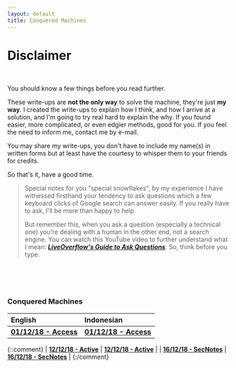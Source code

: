 ```yaml
---
layout: default
title: Conquered Machines
---
```


# Disclaimer
<br>

You should know a few things before you read further. 

These write-ups are **not the only way** to solve the machine, they're just **my way**. I created the write-ups to explain how I think, and how I arrive at a solution, and I'm going to try real hard to explain the why. If you found easier, more complicated, or even edgier methods, good for you. If you feel the need to inform me, contact me by e-mail. 

You may share my write-ups, you don't have to include my name(s) in written forms but at least have the courtesy to whisper them to your friends for credits.
<br>

So that's it, have a good time.
<br>

> Special notes for you "special snowflakes", by my experience I have witnessed firsthand your tendency to ask questions which a few keyboard clicks of Google search can answer easily. If you really have to ask, I'll be more than happy to help. 
>
> But remember this, when you ask a question (especially a technical one) you're dealing with a human in the other end, not a search engine. You can watch this YouTube video to further understand what I mean: **_[LiveOverflow's Guide to Ask Questions](https://www.youtube.com/watch?v=53zkBvL4ZB4)_**. So, think before you type.

<br>
<br>
<br>

### Conquered Machines

|       English      |     Indonesian    |
|:-------------------|:------------------|
| **[01/12/18 - Access](https://takaya1337.github.io/htb/en/01)**   | **[01/12/18 - Access](https://takaya1337.github.io/htb/id/01)**       |
{::comment}
| **[12/12/18 - Active](https://takaya1337.github.io/htb/en/02)**   | **[12/12/18 - Active](https://takaya1337.github.io/htb/id/02)**       |
| **[16/12/18 - SecNotes](https://takaya1337.github.io/htb/en/03)** | **[16/12/18 - SecNotes](https://takaya1337.github.io/htb/id/03)**     |
{:/comment}
